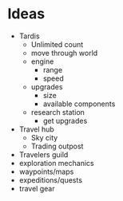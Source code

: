 # Ideas
- Tardis
  - Unlimited count
  - move through world
  - engine
    - range
    - speed
  - upgrades
    - size
    - available components
  - research station
    - get upgrades
- Travel hub
  - Sky city
  - Trading outpost
- Travelers guild
- exploration mechanics
- waypoints/maps
- expeditions/quests
- travel gear